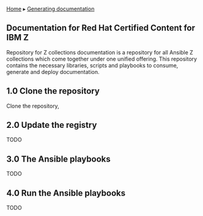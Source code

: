 <!-- Breadcrumbs -->
[Home](../README.md) ▸ [Generating documentation](README.md)

## Documentation for Red Hat Certified Content for IBM Z

Repository for Z collections documentation is a repository for all Ansible Z
collections which come together under one unified offering. This repository
contains the necessary libraries, scripts and playbooks to consume, generate
and deploy documentation.

## 1.0 Clone the repository
Clone the repository, 

## 2.0 Update the registry
TODO

## 3.0 The Ansible playbooks
TODO

## 4.0 Run the Ansible playbooks
TODO
